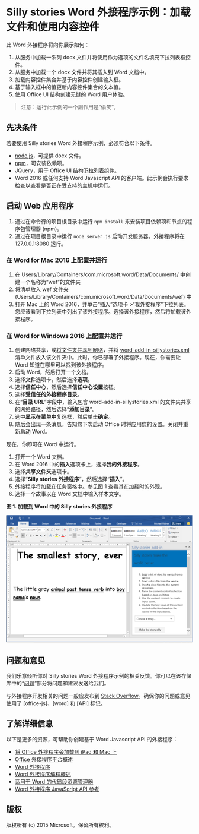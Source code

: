 # Silly stories Word 外接程序示例：加载文件和使用内容控件

此 Word 外接程序将向你展示如何：

1. 从服务中加载一系列 docx 文件并将使用作为选项的文件名填充下拉列表框控件。
2. 从服务中加载一个 docx 文件并将其插入到 Word 文档中。
3. 加载内容控件集合并基于内容控件创建输入框。
4. 基于输入框中的值更新内容控件集合的文本值。
5. 使用 Office UI 结构创建无缝的 Word 用户体验。

> 注意：运行此示例的一个副作用是“偷笑”。

## 先决条件

若要使用 Silly stories Word 外接程序示例，必须符合以下条件。

* [node.js](https://nodejs.org)，可提供 docx 文件。
* [npm](https://www.npmjs.com/)，可安装依赖项。
* JQuery，用于 Office UI 结构[下拉列表](dev.office.com/fabric/components/dropdown)组件。
* Word 2016 或任何支持 Word Javascript API 的客户端。此示例会执行要求检查以查看是否正在受支持的主机中运行。

## 启动 Web 应用程序

1. 通过在命令行的项目根目录中运行 ```npm install``` 来安装项目依赖项和节点的程序包管理器 (npm)。
2. 通过在项目根目录中运行 ```node server.js``` 启动开发服务器。外接程序将在 127.0.0.1:8080 运行。

### 在 Word for Mac 2016 上配置并运行

1. 在 Users/Library/Containers/com.microsoft.word/Data/Documents/ 中创建一个名称为“wef”的文件夹
2. 将清单放入 wef 文件夹 (Users/Library/Containers/com.microsoft.word/Data/Documents/wef) 中
3. 打开 Mac 上的 Word 2016，并单击“插入”选项卡 >“我外接程序”下拉列表。您应该看到下拉列表中列出了该外接程序。选择该外接程序，然后将加载该外接程序。

### 在 Word for Windows 2016 上配置并运行

1. 创建网络共享，或[将文件夹共享到网络](https://technet.microsoft.com/zh-cn/library/cc770880.aspx)，并将 [word-add-in-sillystories.xml](word-add-in-sillystories.xml) 清单文件放入该文件夹中。此时，你已部署了外接程序。现在，你需要让 Word 知道在哪里可以找到该外接程序。
2. 启动 Word，然后打开一个文档。
3. 选择**文件**选项卡，然后选择**选项**。
4. 选择**信任中心**，然后选择**信任中心设置**按钮。
5. 选择**受信任的外接程序目录**。
6. 在“**目录 URL**”字段中，输入包含 word-add-in-sillystories.xml 的文件夹共享的网络路径，然后选择“**添加目录**”。
7. 选中**显示在菜单中**复选框，然后单击**确定**。
8. 随后会出现一条消息，告知您下次启动 Office 时将应用您的设置。关闭并重新启动 Word。 

现在，你即可在 Word 中运行。 

1. 打开一个 Word 文档。 
2. 在 Word 2016 中的**插入**选项卡上，选择**我的外接程序**。 
3. 选择**共享文件夹**选项卡。
4. 选择“**Silly stories 外接程序**”，然后选择“**插入**”。
5. 外接程序将加载在任务窗格中。参见图 1 查看其在加载时的外观。
6. 选择一个故事以在 Word 文档中输入样本文字。

**图 1. 加载到 Word 中的 Silly stories 外接程序**

![加载了 Silly stories 外接程序的 Word 应用程序的图片](../readme-images/sillystoriesUI.PNG)

## 问题和意见

我们乐意倾听你对 Silly stories Word 外接程序示例的相关反馈。你可以在该存储库中的“[问题](https://github.com/OfficeDev/Word-Add-in-SIllyStories/issues)”部分将问题和建议发送给我们。

与外接程序开发相关的问题一般应发布到 [Stack Overflow](http://stackoverflow.com/questions/tagged/Office365+API)。确保你的问题或意见使用了 [office-js]、[word] 和 [API] 标记。

## 了解详细信息

以下是更多的资源，可帮助你创建基于 Word Javascript API 的外接程序：

* [将 Office 外接程序旁加载到 iPad 和 Mac 上](dev.office.com/docs/add-ins/testing/sideload-an-office-add-in-on-ipad-and-mac)
* [Office 外接程序平台概述](https://msdn.microsoft.com/zh-cn/library/office/jj220082.aspx)
* [Word 外接程序](https://github.com/OfficeDev/office-js-docs/blob/master/word/word-add-ins.md)
* [Word 外接程序编程概述](https://github.com/OfficeDev/office-js-docs/blob/master/word/word-add-ins-programming-guide.md)
* [适用于 Word 的代码段资源管理器](http://officesnippetexplorer.azurewebsites.net/#/snippets/word)
* [Word 外接程序 JavaScript API 参考](https://github.com/OfficeDev/office-js-docs/tree/master/word/word-add-ins-javascript-reference)

## 版权
版权所有 (c) 2015 Microsoft。保留所有权利。
